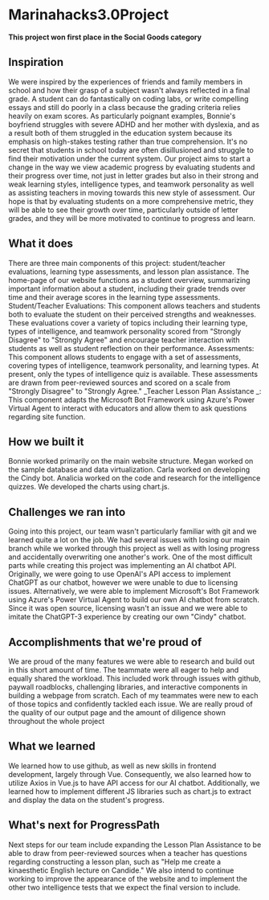# Marinahacks3.0Project
**This project won first place in the Social Goods category**

## Inspiration
We were inspired by the experiences of friends and family members in school and how their grasp of a subject wasn't always reflected in a final grade. A student can do fantastically on coding labs, or write compelling essays and still do poorly in a class because the grading criteria relies heavily on exam scores. As particularly poignant examples, Bonnie's boyfriend struggles with severe ADHD and her mother with dyslexia, and as a result both of them struggled in the education system because its emphasis on high-stakes testing rather than true comprehension. It's no secret that students in school today are often disillusioned and struggle to find their motivation under the current system. Our project aims to start a change in the way we view academic progress by evaluating students and their progress over time, not just in letter grades but also in their strong and weak learning styles, intelligence types, and teamwork personality as well as assisting teachers in moving towards this new style of assessment. Our hope is that by evaluating students on a more comprehensive metric, they will be able to see their growth over time, particularly outside of letter grades, and they will be more motivated to continue to progress and learn.

## What it does
There are three main components of this project: student/teacher evaluations, learning type assessments, and lesson plan assistance. The home-page of our website functions as a student overview, summarizing important information about a student, including their grade trends over time and their average scores in the learning type assessments. Student/Teacher Evaluations: This component allows teachers and students both to evaluate the student on their perceived strengths and weaknesses. These evaluations cover a variety of topics including their learning type, types of intelligence, and teamwork personality scored from "Strongly Disagree" to "Strongly Agree" and encourage teacher interaction with students as well as student reflection on their performance. Assessments: This component allows students to engage with a set of assessments, covering types of intelligence, teamwork personality, and learning types. At present, only the types of intelligence quiz is available. These assessments are drawn from peer-reviewed sources and scored on a scale from "Strongly Disagree" to "Strongly Agree." _Teacher Lesson Plan Assistance _: This component adapts the Microsoft Bot Framework using Azure's Power Virtual Agent to interact with educators and allow them to ask questions regarding site function.

## How we built it
Bonnie worked primarily on the main website structure. Megan worked on the sample database and data virtualization. Carla worked on developing the Cindy bot. Analicia worked on the code and research for the intelligence quizzes. We developed the charts using chart.js.

## Challenges we ran into
Going into this project, our team wasn't particularly familiar with git and we learned quite a lot on the job. We had several issues with losing our main branch while we worked through this project as well as with losing progress and accidentally overwriting one another's work. One of the most difficult parts while creating this project was implementing an AI chatbot API. Originally, we were going to use OpenAI's API access to implement ChatGPT as our chatbot, however we were unable to due to licensing issues. Alternatively, we were able to implement Microsoft's Bot Framework using Azure's Power Virtual Agent to build our own AI chatbot from scratch. Since it was open source, licensing wasn't an issue and we were able to imitate the ChatGPT-3 experience by creating our own "Cindy" chatbot.

## Accomplishments that we're proud of
We are proud of the many features we were able to research and build out in this short amount of time. The teammate were all eager to help and equally shared the workload. This included work through issues with github, paywall roadblocks, challenging libraries, and interactive components in building a webpage from scratch. Each of my teammates were new to each of those topics and confidently tackled each issue. We are really proud of the quality of our output page and the amount of diligence shown throughout the whole project

## What we learned
We learned how to use github, as well as new skills in frontend development, largely through Vue. Consequently, we also learned how to utilize Axios in Vue.js to have API access for our AI chatbot. Additionally, we learned how to implement different JS libraries such as chart.js to extract and display the data on the student's progress.

## What's next for ProgressPath
Next steps for our team include expanding the Lesson Plan Assistance to be able to draw from peer-reviewed sources when a teacher has questions regarding constructing a lesson plan, such as "Help me create a kinaesthetic English lecture on Candide." We also intend to continue working to improve the appearance of the website and to implement the other two intelligence tests that we expect the final version to include.
